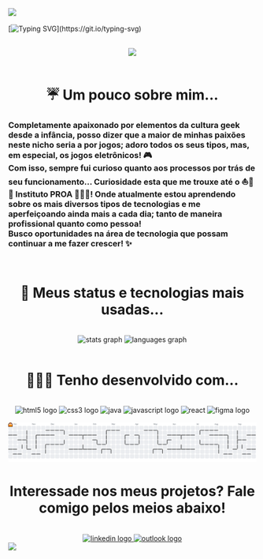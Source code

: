 <img src="https://capsule-render.vercel.app/api?type=waving&height=100&color=90caf9"/>

[![Typing SVG](https://readme-typing-svg.herokuapp.com/?color=90caf9&size=35&center=true&vCenter=true&width=1000&lines=🏳️‍⚧👻+Oie!+Eu+sou+Noah!+🏳️‍⚧👻;Sou+um+Estudante+de+Desenvolvimento+Web!;Que+bom+tê-lo+por+aqui!+Seja+muito+bem-vinde!~)](https://git.io/typing-svg)

<br>

<div align="center">
  <img src="https://media3.giphy.com/media/v1.Y2lkPTc5MGI3NjExZ2d1MGpseTZlcWVoYWMzdWNtcGpzY3lsZnliZDBibW5uMW56ZHJkdCZlcD12MV9pbnRlcm5hbF9naWZfYnlfaWQmY3Q9Zw/8aA3w9pt0duIE/giphy.gif" height="250">
</div>

<br>

<h1 align="center">☔ Um pouco sobre mim...
</h1>
<h3> Completamente apaixonado por elementos da cultura geek desde a infância, posso dizer que a maior de minhas paixões neste nicho seria a por jogos; adoro todos os seus tipos, mas, em especial, os jogos eletrônicos! 🎮 <br>
 Com isso, sempre fui curioso quanto aos processos por trás de seu funcionamento... Curiosidade esta que me trouxe até o ⛵🌈💙 Instituto PROA 💙🌈⛵! Onde atualmente estou aprendendo sobre os mais diversos tipos de tecnologias e me aperfeiçoando ainda mais a cada dia; tanto de maneira profissional quanto como pessoa! <br>
 Busco oportunidades na área de tecnologia que possam continuar a me fazer crescer! ✨
</h3>

<br>

<h1 align="center">🧮 Meus status e tecnologias mais usadas...
</h1>
<br>
<div align="center">
  <img src="https://github-readme-stats.vercel.app/api?username=NoahCardo&hide_title=false&hide_rank=false&show_icons=true&include_all_commits=true&count_private=true&disable_animations=false&theme=tokyonight&locale=en&hide_border=false&order=1" height="150" alt="stats graph">
  
  <img src="https://github-readme-stats.vercel.app/api/top-langs?username=NoahCardo&locale=en&hide_title=false&layout=compact&card_width=320&langs_count=5&theme=tokyonight&hide_border=false&order=2" height="150" alt="languages graph" >
</div>

<br>

<h1 align="center">🧑🏽‍💻 Tenho desenvolvido com...
</h1>
<br>
<div align="center">
  <img src="https://cdn.jsdelivr.net/gh/devicons/devicon/icons/html5/html5-original.svg" height="60" alt="html5 logo" />
  <img src="https://cdn.jsdelivr.net/gh/devicons/devicon/icons/css3/css3-original.svg" height="60" alt="css3 logo" />
  <img src="https://cdn.jsdelivr.net/gh/devicons/devicon@latest/icons/java/java-original.svg" height="60" alt="java" />
  <img src="https://cdn.jsdelivr.net/gh/devicons/devicon/icons/javascript/javascript-original.svg" height="60" alt="javascript logo" />
  <img src="https://icongr.am/devicon/react-original-wordmark.svg?size=128&color=currentColor" height="60" alt="react" />
  <img src="https://cdn.jsdelivr.net/gh/devicons/devicon/icons/figma/figma-original.svg" height="60" alt="figma logo"  />
</div>

<br>

<picture>
  <source media="(prefers-color-scheme: dark)" srcset="https://raw.githubusercontent.com/NoahCardo/NoahCardo/output/pacman-contribution-graph-dark.svg">
  <source media="(prefers-color-scheme: light)" srcset="https://raw.githubusercontent.com/NoahCardo/NoahCardo/output/pacman-contribution-graph.svg">
  <img alt="pacman contribution graph" src="https://raw.githubusercontent.com/NoahCardo/NoahCardo/output/pacman-contribution-graph.svg">
</picture>

<br>

<h1 align="center">Interessade nos meus projetos? Fale comigo pelos meios abaixo!
</h1>
<br>
<div align="center">
  <a href="https://www.linkedin.com/in/noah-cardozo-714224352" target="_blank">
    <img src="https://img.shields.io/static/v1?message=LinkedIn&logo=linkedin&label=&color=0077B5&logoColor=white&labelColor=&style=for-the-badge" height="35" alt="linkedin logo"  />
  </a>
  <a href="mailto:noahcardozo.contato@outlook.com" target="_blank">
    <img src="https://img.shields.io/static/v1?message=Outlook&logo=microsoft-outlook&label=&color=0078D4&logoColor=white&labelColor=&style=for-the-badge" height="35" alt="outlook logo" />
  </a>
</div>

<img src="https://capsule-render.vercel.app/api?type=waving&height=100&color=90caf9&section=footer"/>
